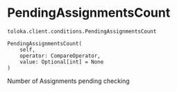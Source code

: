# PendingAssignmentsCount
`toloka.client.conditions.PendingAssignmentsCount`

```
PendingAssignmentsCount(
    self,
    operator: CompareOperator,
    value: Optional[int] = None
)
```

Number of Assignments pending checking

